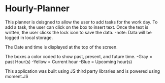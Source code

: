 # Hourly-Planner

This planner is deisgned to allow the user to add tasks for the work day.
To add a task, the user can click on the box to insert text. Once the text is written, the user clicks the lock icon to save the data. 
-note: Data will be logged in local storage.

The Date and time is displayed at the top of the screen.

The boxes a color coded to show past, present, and future time.
  -Gray = past Hour(s)
  -Yellow = Current hour
  -Blue = Upcoming hour(s)
  
This application was built using JS third party libraries and is powered using moment.JS
